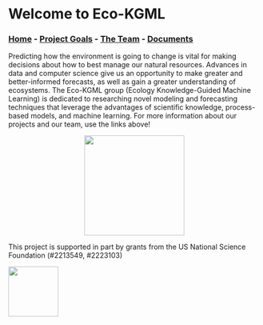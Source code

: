 # Welcome to Eco-KGML

### [Home](eco-kgml.github.io) - [Project Goals](https://eco-kgml.github.io/projectgoals) - [The Team](https://eco-kgml.github.io/team) - [Documents](https://eco-kgml.github.io/documents)

Predicting how the environment is going to change is vital for making decisions about how to best manage our natural resources. Advances in data and computer science give us an opportunity to make greater and better-informed forecasts, as well as gain a greater understanding of ecosystems. The Eco-KGML group (Ecology Knowledge-Guided Machine Learning) is dedicated to researching novel modeling and forecasting techniques that leverage the advantages of scientific knowledge, process-based models, and machine learning. For more information about our projects and our team, use the links above!

<p align="center">
  <img src="https://eco-kgml.github.io/ecokgml_logo.png" width="200" height="200" />
</p>

 This project is supported in part by grants from the US National Science Foundation (#2213549, #2223103)
  
 <img src="https://new.nsf.gov/themes/custom/nsf_theme/components/images/logo/logo-desktop.svg" width="100" height="100">
